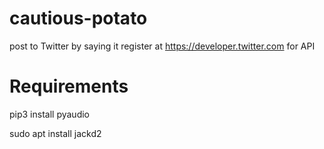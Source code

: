 # cautious-potato
post to Twitter by saying it
register at https://developer.twitter.com for API

# Requirements

  pip3 install pyaudio

  sudo apt install jackd2
